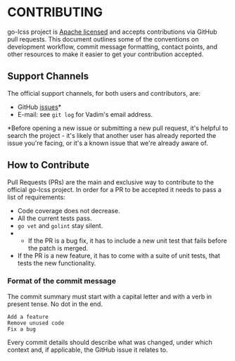 # CONTRIBUTING

go-lcss project is [Apache licensed](license.md) and accepts contributions via GitHub pull requests.
This document outlines some of the conventions on development workflow, commit message formatting,
contact points, and other resources to make it easier to get your contribution accepted.

## Support Channels

The official support channels, for both users and contributors, are:

* GitHub [issues](https://github.com/vmarkovtsev/go-lcss/issues)\*
* E-mail: see `git log` for Vadim's email address.

\*Before opening a new issue or submitting a new pull request, it's helpful to search the project -
it's likely that another user has already reported the issue you're facing, or it's a known issue
that we're already aware of.

## How to Contribute

Pull Requests \(PRs\) are the main and exclusive way to contribute to the official go-lcss project.
In order for a PR to be accepted it needs to pass a list of requirements:

* Code coverage does not decrease.
* All the current tests pass.
* `go vet` and `golint` stay silent.
* * If the PR is a bug fix, it has to include a new unit test that fails before the patch is merged.
* If the PR is a new feature, it has to come with a suite of unit tests, that tests the new functionality.

### Format of the commit message

The commit summary must start with a capital letter and with a verb in present tense. No dot in the end.

```text
Add a feature
Remove unused code
Fix a bug
```

Every commit details should describe what was changed, under which context and, if applicable,
the GitHub issue it relates to.
